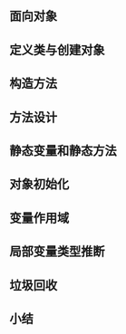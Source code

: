 ## 面向对象

## 定义类与创建对象

## 构造方法

## 方法设计

## 静态变量和静态方法

## 对象初始化

## 变量作用域

## 局部变量类型推断

## 垃圾回收

## 小结

